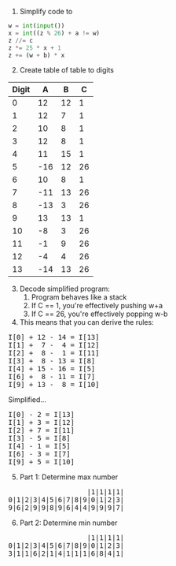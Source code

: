 1) Simplify code to
```py
w = int(input())
x = int((z % 26) + a != w)
z //= c
z *= 25 * x + 1
z += (w + b) * x
```

2) Create table of table to digits

| Digit | A   | B   | C   |
|-------|-----|-----|-----|
| 0     | 12  | 12  | 1   |
| 1     | 12  | 7   | 1   |
| 2     | 10  | 8   | 1   |
| 3     | 12  | 8   | 1   |
| 4     | 11  | 15  | 1   |
| 5     | -16 | 12  | 26  |
| 6     | 10  | 8   | 1   |
| 7     | -11 | 13  | 26  |
| 8     | -13 | 3   | 26  |
| 9     | 13  | 13  | 1   |
| 10    | -8  | 3   | 26  |
| 11    | -1  | 9   | 26  |
| 12    | -4  | 4   | 26  |
| 13    | -14 | 13  | 26  |

3) Decode simplified program:
   1) Program behaves like a stack
   2) If C == 1, you're effectively pushing w+a
   3) If C == 26, you're effectively popping w-b
4) This means that you can derive the rules:
<pre>
I[0] + 12 - 14 = I[13]
I[1] +  7 -  4 = I[12]
I[2] +  8 -  1 = I[11]
I[3] +  8 - 13 = I[8]
I[4] + 15 - 16 = I[5]
I[6] +  8 - 11 = I[7]
I[9] + 13 -  8 = I[10]
</pre>
Simplified...
<pre>I[0] - 2 = I[13]
I[1] + 3 = I[12]
I[2] + 7 = I[11]
I[3] - 5 = I[8]
I[4] - 1 = I[5]
I[6] - 3 = I[7]
I[9] + 5 = I[10]
</pre>
5) Part 1: Determine max number
<pre>
                   |1|1|1|1|
0|1|2|3|4|5|6|7|8|9|0|1|2|3|
9|6|2|9|9|8|9|6|4|4|9|9|9|7|
</pre>
6) Part 2: Determine min number
<pre>
                   |1|1|1|1|
0|1|2|3|4|5|6|7|8|9|0|1|2|3|
3|1|1|6|2|1|4|1|1|1|6|8|4|1|
</pre>

